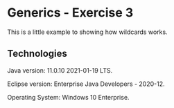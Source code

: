 # Generics - Exercise 3
This is a little example to showing how wildcards works.

Technologies
-----------------------------------
Java version: 11.0.10 2021-01-19 LTS.

Eclipse version: Enterprise Java Developers - 2020-12.

Operating System: Windows 10 Enterprise.
